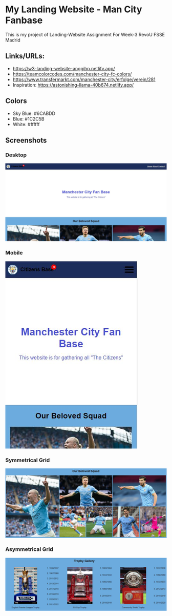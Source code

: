 # My Landing Website - Man City Fanbase

This is my project of Landing-Website Assignment
For Week-3 RevoU FSSE Madrid

## Links/URLs:

- <https://w3-landing-website-anggihp.netlify.app/>
- <https://teamcolorcodes.com/manchester-city-fc-colors/>
- <https://www.transfermarkt.com/manchester-city/erfolge/verein/281>
- Inspiration: <https://astonishing-llama-40b674.netlify.app/>

## Colors

- Sky Blue: #6CABDD
- Blue: #1C2C5B
- White: #ffffff

## Screenshots

### Desktop

![Desktop](assets/desktop.JPG)

### Mobile

![Mobile](assets/mobile.JPG)

### Symmetrical Grid

![Symmetrical Grid](assets/grid1.JPG)

### Asymmetrical Grid

![Asymmetrical Grid](assets/grid2.JPG)
